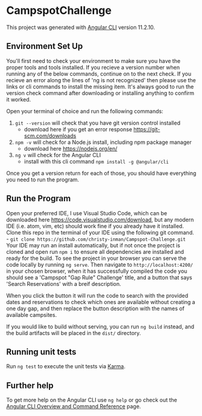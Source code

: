 # CampspotChallenge

This project was generated with [Angular CLI](https://github.com/angular/angular-cli) version 11.2.10.

## Environment Set Up

You'll first need to check your environment to make sure you have the proper tools and tools installed. If you recieve a version number when running any of the below commands, continue on to the next check. If you recieve an error along the lines of 'ng is not recognized' then please use the links or cli commands to install the missing item. It's always good to run the version check command after downloading or installing anything to confirm it worked.

Open your terminal of choice and run the following commands:

1. `git --version` will check that you have git version control installed
      - download here if you get an error response https://git-scm.com/downloads
2. `npm -v` will check for a Node.js install, including npm package manager
      - download here https://nodejs.org/en/
3. `ng v` will check for the Angular CLI
      - install with this cli command `npm install -g @angular/cli`
      
Once you get a version return for each of those, you should have everything you need to run the program.

## Run the Program

Open your preferred IDE, I use Visual Studio Code, which can be downloaded here https://code.visualstudio.com/download, but any modern IDE (i.e. atom, vim, etc) should work fine if you already have it installed. Clone this repo in the terminal of your IDE using the following git command.
      - `git clone https://github.com/christy-inman/Campspot-Challenge.git`
Your IDE may run an install automatically, but if not once the project is cloned and open run `npm i` to ensure all dependencies are installed and ready for the build.
To see the project in your browser you can serve the code locally by running `ng serve`. Then navigate to `http://localhost:4200/` in your chosen browser, when it has successfully compiled the code you should see a 'Campspot "Gap Rule" Challenge' title, and a button that says 'Search Reservations' with a breif description.

When you click the button it will run the code to search with the provided dates and reservations to check which ones are available without creating a one day gap, and then replace the button description with the names of available campsites.


If you would like to build without serving, you can run `ng build` instead, and the build artifacts will be placed in the `dist/` directory.


## Running unit tests

Run `ng test` to execute the unit tests via [Karma](https://karma-runner.github.io).


## Further help

To get more help on the Angular CLI use `ng help` or go check out the [Angular CLI Overview and Command Reference](https://angular.io/cli) page.
